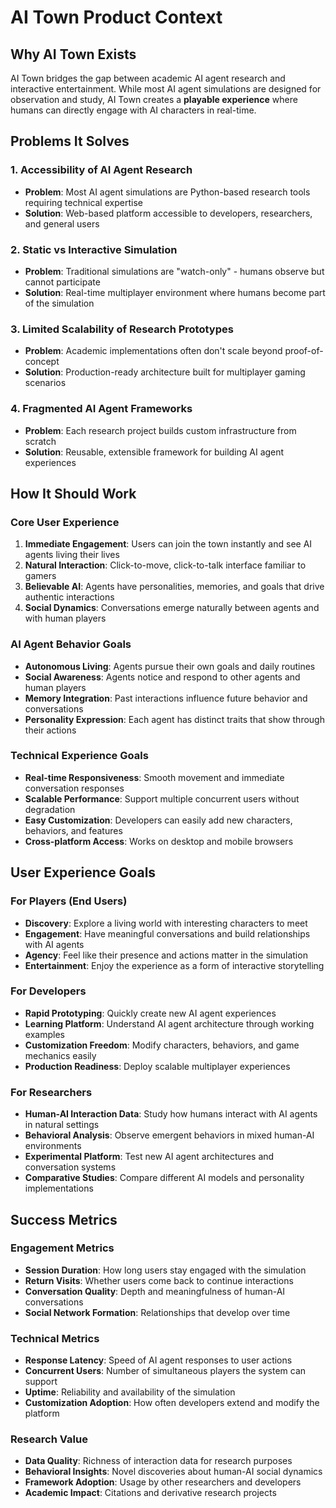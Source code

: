 # AI Town Product Context

## Why AI Town Exists

AI Town bridges the gap between academic AI agent research and interactive entertainment. While most AI agent simulations are designed for observation and study, AI Town creates a **playable experience** where humans can directly engage with AI characters in real-time.

## Problems It Solves

### 1. Accessibility of AI Agent Research
- **Problem**: Most AI agent simulations are Python-based research tools requiring technical expertise
- **Solution**: Web-based platform accessible to developers, researchers, and general users

### 2. Static vs Interactive Simulation
- **Problem**: Traditional simulations are "watch-only" - humans observe but cannot participate
- **Solution**: Real-time multiplayer environment where humans become part of the simulation

### 3. Limited Scalability of Research Prototypes
- **Problem**: Academic implementations often don't scale beyond proof-of-concept
- **Solution**: Production-ready architecture built for multiplayer gaming scenarios

### 4. Fragmented AI Agent Frameworks
- **Problem**: Each research project builds custom infrastructure from scratch
- **Solution**: Reusable, extensible framework for building AI agent experiences

## How It Should Work

### Core User Experience
1. **Immediate Engagement**: Users can join the town instantly and see AI agents living their lives
2. **Natural Interaction**: Click-to-move, click-to-talk interface familiar to gamers
3. **Believable AI**: Agents have personalities, memories, and goals that drive authentic interactions
4. **Social Dynamics**: Conversations emerge naturally between agents and with human players

### AI Agent Behavior Goals
- **Autonomous Living**: Agents pursue their own goals and daily routines
- **Social Awareness**: Agents notice and respond to other agents and human players
- **Memory Integration**: Past interactions influence future behavior and conversations
- **Personality Expression**: Each agent has distinct traits that show through their actions

### Technical Experience Goals
- **Real-time Responsiveness**: Smooth movement and immediate conversation responses
- **Scalable Performance**: Support multiple concurrent users without degradation
- **Easy Customization**: Developers can easily add new characters, behaviors, and features
- **Cross-platform Access**: Works on desktop and mobile browsers

## User Experience Goals

### For Players (End Users)
- **Discovery**: Explore a living world with interesting characters to meet
- **Engagement**: Have meaningful conversations and build relationships with AI agents
- **Agency**: Feel like their presence and actions matter in the simulation
- **Entertainment**: Enjoy the experience as a form of interactive storytelling

### For Developers
- **Rapid Prototyping**: Quickly create new AI agent experiences
- **Learning Platform**: Understand AI agent architecture through working examples
- **Customization Freedom**: Modify characters, behaviors, and game mechanics easily
- **Production Readiness**: Deploy scalable multiplayer experiences

### For Researchers
- **Human-AI Interaction Data**: Study how humans interact with AI agents in natural settings
- **Behavioral Analysis**: Observe emergent behaviors in mixed human-AI environments
- **Experimental Platform**: Test new AI agent architectures and conversation systems
- **Comparative Studies**: Compare different AI models and personality implementations

## Success Metrics

### Engagement Metrics
- **Session Duration**: How long users stay engaged with the simulation
- **Return Visits**: Whether users come back to continue interactions
- **Conversation Quality**: Depth and meaningfulness of human-AI conversations
- **Social Network Formation**: Relationships that develop over time

### Technical Metrics
- **Response Latency**: Speed of AI agent responses to user actions
- **Concurrent Users**: Number of simultaneous players the system can support
- **Uptime**: Reliability and availability of the simulation
- **Customization Adoption**: How often developers extend and modify the platform

### Research Value
- **Data Quality**: Richness of interaction data for research purposes
- **Behavioral Insights**: Novel discoveries about human-AI social dynamics
- **Framework Adoption**: Usage by other researchers and developers
- **Academic Impact**: Citations and derivative research projects
